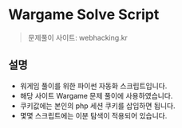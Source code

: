 # Wargame Solve Script

> 문제풀이 사이트: webhacking.kr

## 설명

- 워게임 풀이를 위한 파이썬 자동화 스크립트입니다.
- 해당 사이트 Wargame 문제 풀이에 사용하였습니다.
- 쿠키값에는 본인의 php 세션 쿠키를 삽입하면 됩니다.
- 몇몇 스크립트에는 이분 탐색이 적용되어 있습니다.
  &nbsp;
